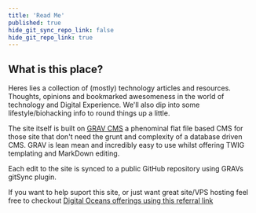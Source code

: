 ```yaml
---
title: 'Read Me'
published: true
hide_git_sync_repo_link: false
hide_git_repo_link: true
---
```


## What is this place?
Heres lies a collection of (mostly) technology articles and resources. Thoughts, opinions and bookmarked awesomeness in the world of technology and Digital Experience. We'll also dip into some lifestyle/biohacking info to round things up a little.

The site itself is built on [GRAV CMS](https://getgrav.org/) a phenominal flat file based CMS for those site that don't need the grunt and complexity of a database driven CMS. GRAV is lean mean and incredibly easy to use whilst offering TWIG templating and MarkDown editing.

Each edit to the site is synced to a public GitHub repository using GRAVs gitSync plugin.

If you want to help suport this site, or just want great site/VPS hosting feel free to checkout [Digital Oceans offerings using this referral link](https://m.do.co/c/df0999f02c68)

